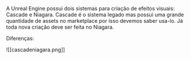 A Unreal Engine possui dois sistemas para criação de efeitos visuais: Cascade e Niagara.
Cascade é o sistema legado mas possui uma grande quantidade de assets no marketplace por isso devemos saber usa-lo. Já toda nova criação deve ser feita no Niagara.

Diferenças:

![[cascadeniagara.png]]
